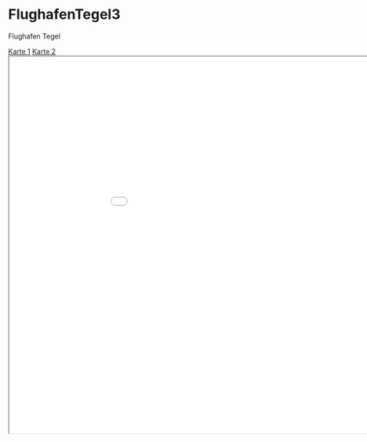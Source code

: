 # FlughafenTegel3
Flughafen Tegel
<!DOCTYPE html>
<head>
<meta charset="utf-8">
<style>
</style>
</head>
<body>
<nav>
<a href="kepler.gl.html" target="iframe">Karte 1</a>
<a href="hello.html" target="iframe">Karte 2</a>
</nav>
<iframe name="iframe" src="kepler.gl.html" width="1014px" height="768px" align="left">
</iframe>
</body>
</html>